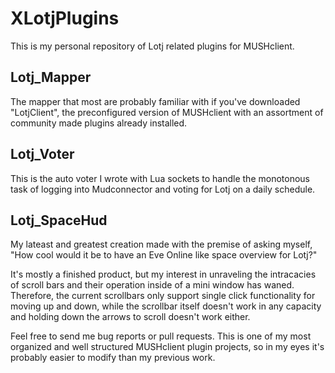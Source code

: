 # XLotjPlugins

This is my personal repository of Lotj related plugins for MUSHclient.

## Lotj\_Mapper

The mapper that most are probably familiar with if you've downloaded "LotjClient", the preconfigured version of MUSHclient with an assortment of community made plugins already installed.

## Lotj\_Voter

This is the auto voter I wrote with Lua sockets to handle the monotonous task of logging into Mudconnector and voting for Lotj on a daily schedule.

## Lotj\_SpaceHud

My lateast and greatest creation made with the premise of asking myself, "How cool would it be to have an Eve Online like space overview for Lotj?"

It's mostly a finished product, but my interest in unraveling the intracacies of scroll bars and their operation inside of a mini window has waned. Therefore, the current scrollbars only support single click functionality for moving up and down, while the scrollbar itself doesn't work in any capacity and holding down the arrows to scroll doesn't work either.

Feel free to send me bug reports or pull requests. This is one of my most organized and well structured MUSHclient plugin projects, so in my eyes it's probably easier to modify than my previous work.
